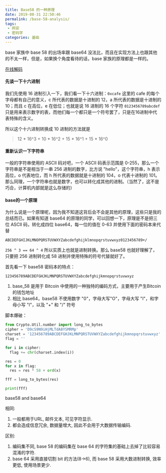 ```yaml
---
title: Base58 的一种原理
date: 2019-08-31 22:50:46
permalink: /base-58-analysis/
tags: 
 - 网安
 - 密码学
categories: 基础
---
```


base 家族中 base 58 的出场率跟 base64 没法比，而且在实现方法上也跟其他的不太一样，但是，如果换个角度看待的话，base 家族的原理都是一样的。

[在线解码](http://ctf.ssleye.com/base58w.html)

#### 先谈一下十六进制

我们先使用 16 进制引入一下，我们看一下十六进制：`0xcafe` 这里的 cafe 的每个字母都有自己的意义，c 所代表的数据是十进制的 12，a 所代表的数据是十进制的 10；而且 c 在高位，e 在低位；也就是说 16 进制的 16 个字符 `0123456789abcdef` 只是用来表示数字的表，而他们每一个都只是一个符号罢了，只是在16进制中代表特殊的含义。

所以这个十六进制转换成 10 进制的方法就是 

> 12 * 16^3 + 10 * 16^2 + 15 * 16^1 + 15 * 16^0

#### 重新认识一下字符串

一般的字符串使用的 ASCII 码对吧，一个 ASCII 码表示范围是 0-255，那么一个字符串是不是相当于一串 256 进制的数字，比方说 "hello"，这个字符串，h 表示高位，o 代表地位，而 h 所代表的数据就是十进制的 104，o 代表十进制的 101。那么同理，一个字符串也就是数字，也可以转化成其他的进制。（当然了，这不是巧合，计算机内部就是这么存储的）

#### base的一个原理

为什么说是一个原理呢，因为我不知道这背后会不会是其他的原理，这些只是我的总结而已。如果有知道 base64 的原理的同学，可以回想一下，原理是不是把三位 ASCII 码，转化成四位 base64，每一位的值在 0-63 并使用下面的密码本来代替

```
ABCDEFGHIJKLMNOPQRSTUVWXYZabcdefghijklmnopqrstuvwxyz0123456789+/
```

`256 ^ 3 == 64 ^ 4` 所以实质上也就是进制转换。那么 base58 也就好理解了，只要把 256 进制转化成 58 进制并使用特殊的符号代替就好了。

首先看一下 base58 密码本的特点：

```
123456789ABCDEFGHJKLMNPQRSTUVWXYZabcdefghijkmnopqrstuvwxyz
```

1. base_58 是用于 Bitcoin 中使用的一种独特的编码方式，主要用于产生Bitcoin的钱包地址
2. 相比 base64，base58 不使用数字 "0"，字母大写"O"，字母大写 "I"，和字母小写 "l"，以及 "+" 和 "/" 符号

脚本爆破：

```python
from Crypto.Util.number import long_to_bytes
cipher = 'D9cS9N9iHjMLTdA8YSMRMp'
charset = '123456789ABCDEFGHJKLMNPQRSTUVWXYZabcdefghijkmnopqrstuvwxyz'
flag = ''

for i in cipher:
  flag += chr(charset.index(i))

res = 0
for x in flag:
  res = res * 58 + ord(x)

fff = long_to_bytes(res)

print(fff)
```

base58 and base64

相同:
1. 一般都用于URL, 邮件文本, 可见字符显示. 
2. 都会造成信息冗余, 数据量增大, 因此不会用于大数据传输编码.

区别:
1. 编码集不同, base 58 的编码集在 base 64 的字符集的基础上去掉了比较容易混淆的字符.
2. base 64 采用直接切割 bit 的方法(8->6), 而 base 58 采用大数进制转换, 效率更低, 使用场景更少.
